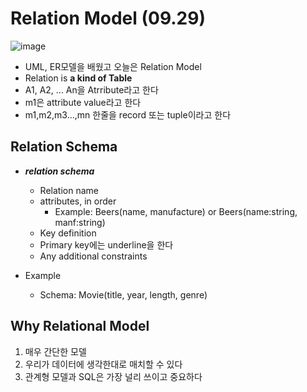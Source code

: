 # Relation Model (09.29)
![image](https://user-images.githubusercontent.com/68818952/135225476-ba655ac6-d74f-4699-9446-969f2df880b3.png)
* UML, ER모델을 배웠고 오늘은 Relation Model
* Relation is **a kind of Table**
* A1, A2, ... An을 Atrribute라고 한다
* m1은 attribute value라고 한다
* m1,m2,m3...,mn 한줄을 record 또는 tuple이라고 한다

## Relation Schema
* ***relation schema***
  * Relation name
  * attributes, in order
    * Example: Beers(name, manufacture) or Beers(name:string, manf:string)
  * Key definition
  * Primary key에는 underline을 한다
  * Any additional constraints

* Example
  * Schema: Movie(title, year, length, genre)

## Why Relational Model
1. 매우 간단한 모델
2. 우리가 데이터에 생각한대로 매치할 수 있다
3. 관계형 모델과 SQL은 가장 널리 쓰이고 중요하다

